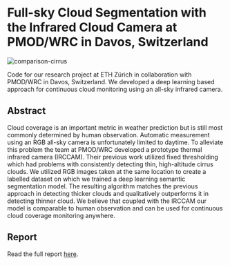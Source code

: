 # Full-sky Cloud Segmentation with the Infrared Cloud Camera at PMOD/WRC in Davos, Switzerland

![comparison-cirrus](https://user-images.githubusercontent.com/10598816/116904443-fa76bc00-ac3d-11eb-9a11-52c97a67d95e.png)

Code for our research project at ETH Zürich in collaboration with PMOD/WRC in Davos, Switzerland. We developed a deep learning based approach for continuous cloud monitoring using an all-sky infrared camera. 

## Abstract 
Cloud coverage is an important metric in weather prediction but is still most commonly determined by human observation. Automatic measurement using an RGB all-sky camera is unfortunately limited to daytime. To alleviate this problem the team at PMOD/WRC developed a prototype thermal infrared camera (IRCCAM). Their previous work utilized fixed thresholding which had problems with consistently detecting thin, high-altitude cirrus clouds. We utilized RGB images taken at the same location to create a labelled dataset on which we trained a deep learning semantic segmentation model. The resulting algorithm matches the previous approach in detecting thicker clouds and qualitatively outperforms it in detecting thinner cloud. We believe that coupled with the IRCCAM our model is comparable to human observation and can be used for continuous cloud coverage monitoring anywhere.

## Report
Read the full report [here](report.pdf).
